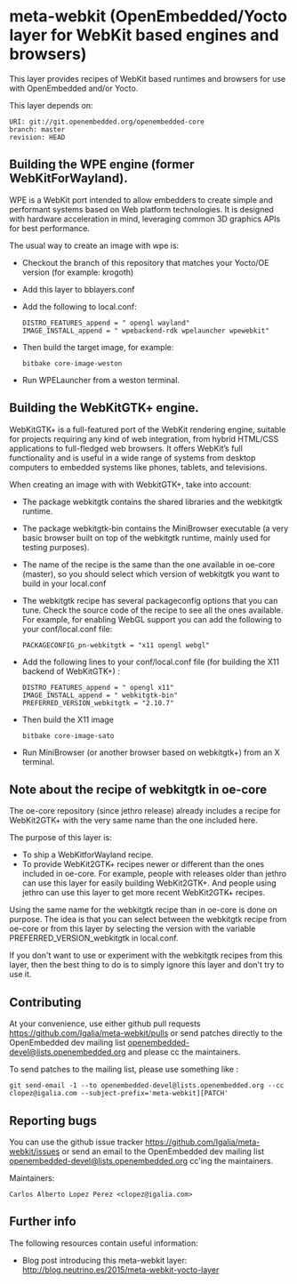 meta-webkit (OpenEmbedded/Yocto layer for WebKit based engines and browsers)
============================================================================

This layer provides recipes of WebKit based runtimes and browsers for
use with OpenEmbedded and/or Yocto.

This layer depends on:

    URI: git://git.openembedded.org/openembedded-core
    branch: master
    revision: HEAD



Building the WPE engine (former WebKitForWayland).
---------------------------------------------------


WPE is a WebKit port intended to allow embedders to create simple and performant
systems based on Web platform technologies.
It is designed with hardware acceleration in mind, leveraging common 3D graphics
APIs for best performance.


The usual way to create an image with wpe is:

  * Checkout the branch of this repository that matches your Yocto/OE version (for example: krogoth)
  * Add this layer to bblayers.conf
  * Add the following to local.conf:

        DISTRO_FEATURES_append = " opengl wayland"
        IMAGE_INSTALL_append = " wpebackend-rdk wpelauncher wpewebkit"

  * Then build the target image, for example:

        bitbake core-image-weston

  * Run WPELauncher from a weston terminal.

Building the WebKitGTK+ engine.
-------------------------------

WebKitGTK+ is a full-featured port of the WebKit rendering engine, suitable for projects
requiring any kind of web integration, from hybrid HTML/CSS applications to full-fledged
web browsers. It offers WebKit’s full functionality and is useful in a wide range of
systems from desktop computers to embedded systems like phones, tablets, and televisions.

When creating an image with with WebkitGTK+, take into account:

  * The package webkitgtk contains the shared libraries and the webkitgtk runtime.
  * The package webkitgtk-bin contains the MiniBrowser executable (a very basic browser
    built on top of the webkitgtk runtime, mainly used for testing purposes).
  * The name of the recipe is the same than the one available in oe-core (master),
    so you should select which version of webkitgtk you want to build in your local.conf
  * The webkitgtk recipe has several packageconfig options that you can tune. Check the
    source code of the recipe to see all the ones available. For example, for enabling
    WebGL support you can add the following to your conf/local.conf file:

        PACKAGECONFIG_pn-webkitgtk = "x11 opengl webgl"

  * Add the following lines to your conf/local.conf file (for building the X11 backend of WebKitGTK+) :

        DISTRO_FEATURES_append = " opengl x11"
        IMAGE_INSTALL_append = " webkitgtk-bin"
        PREFERRED_VERSION_webkitgtk = "2.10.7"

  * Then build the X11 image

        bitbake core-image-sato

  * Run MiniBrowser (or another browser based on webkitgtk+) from an X terminal.


Note about the recipe of webkitgtk in oe-core
---------------------------------------------

The oe-core repository (since jethro release) already includes a recipe for WebKit2GTK+
with the very same name than the one included here.

The purpose of this layer is:

  * To ship a WebKitforWayland recipe.
  * To provide WebKit2GTK+ recipes newer or different than the ones included in oe-core.
    For example, people with releases older than jethro can use this layer for
    easily building WebKit2GTK+. And people using jethro can use this layer to get more
    recent WebKit2GTK+ recipes.


Using the same name for the webkitgtk recipe than in oe-core is done on purpose.
The idea is that you can select between the webkitgtk recipe from oe-core or from
this layer by selecting the version with the variable PREFERRED_VERSION_webkitgtk
in local.conf.

If you don't want to use or experiment with the webkitgtk recipes from this layer,
then the best thing to do is to simply ignore this layer and don't try to use it.

Contributing
------------

At your convenience, use either github pull requests <https://github.com/Igalia/meta-webkit/pulls>
or send patches directly to the OpenEmbedded dev mailing list <openembedded-devel@lists.openembedded.org>
and please cc the maintainers.

To send patches to the mailing list, please use something like :

    git send-email -1 --to openembedded-devel@lists.openembedded.org --cc clopez@igalia.com --subject-prefix='meta-webkit][PATCH'


Reporting bugs
--------------

 You can use the github issue tracker <https://github.com/Igalia/meta-webkit/issues>
 or send an email to the OpenEmbedded dev mailing list <openembedded-devel@lists.openembedded.org>
 cc'ing the maintainers.

Maintainers:

    Carlos Alberto Lopez Perez <clopez@igalia.com>


Further info
------------

 The following resources contain useful information:

  * Blog post introducing this meta-webkit layer: http://blog.neutrino.es/2015/meta-webkit-yocto-layer
